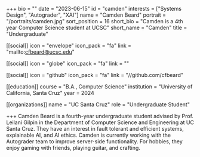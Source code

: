 +++
bio = ""
date = "2023-06-15"
id = "camden"
interests = ["Systems Design", "Autograder", "XAI"]
name = "Camden Beard"
portrait = "/portraits/camden.jpg"
sort_position = 16
short_bio = "Camden is a 4th year Computer Science student at UCSC"
short_name = "Camden"
title = "Undergraduate"

[[social]]
    icon = "envelope"
    icon_pack = "fa"
    link = "mailto:cfbeard@ucsc.edu"

[[social]]
    icon = "globe"
    icon_pack = "fa"
    link = ""

[[social]]
    icon = "github"
    icon_pack = "fa"
    link = "//github.com/cfbeard"

[[education]]
    course = "B.A., Computer Science"
    institution = "University of California, Santa Cruz"
    year = 2024
    
[[organizations]]
    name = "UC Santa Cruz"
    role = "Undergraduate Student"

+++
Camden Beard is a fourth-year undergraduate student advised by 
Prof. Leilani Gilpin in the Department of Computer Science and Engineering at UC Santa Cruz. 
They have an interest in fault tolerant and efficient systems, explainable AI, and AI ethics.
Camden is currently working with the Autograder team to improve server-side functionality. 
For hobbies, they enjoy gaming with friends, playing guitar, and crafting.

